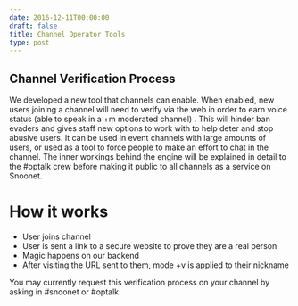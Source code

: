 ```yaml
--- 
date: 2016-12-11T00:00:00
draft: false
title: Channel Operator Tools
type: post
---
```


## Channel Verification Process
We developed a new tool that channels can enable. When enabled, new users joining a channel will need to verify via the web in order to earn voice status (able to speak in a +m moderated channel) .
This will hinder ban evaders and gives staff new options to work with to help deter and stop abusive users.
It can be used in event channels with large amounts of users, or used as a tool to force people to make an effort to chat in the channel. The inner workings behind the engine will be explained in detail to the #optalk crew before making it public to all channels as a service on Snoonet.

# How it works
- User joins channel
- User is sent a link to a secure website to prove they are a real person
- Magic happens on our backend
- After visiting the URL sent to them, mode +v is applied to their nickname

You may currently request this verification process on your channel by asking in #snoonet or #optalk.